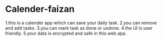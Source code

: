 # Calender-faizan 
1.this is a calender app which can save your daily task.
2.you can remove and add tasks.
3.you can mark task as done or undone.
4.the UI is user friendly.
5.your data is encrypted and safe in this web app.

